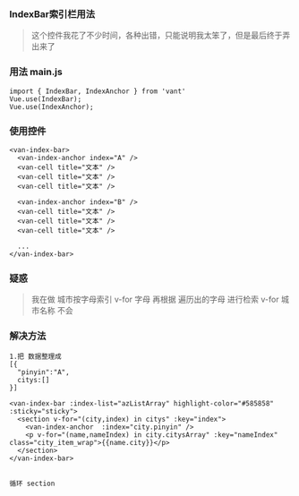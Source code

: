 ### IndexBar索引栏用法
> 这个控件我花了不少时间，各种出错，只能说明我太笨了，但是最后终于弄出来了

### 用法 main.js
```
import { IndexBar, IndexAnchor } from 'vant'
Vue.use(IndexBar);
Vue.use(IndexAnchor);

```
### 使用控件
```
<van-index-bar>
  <van-index-anchor index="A" />
  <van-cell title="文本" />
  <van-cell title="文本" />
  <van-cell title="文本" />

  <van-index-anchor index="B" />
  <van-cell title="文本" />
  <van-cell title="文本" />
  <van-cell title="文本" />

  ...
</van-index-bar>
```

### 疑惑
> 我在做 城市按字母索引 v-for  字母   再根据  遍历出的字母  进行检索  v-for 城市名称 不会

### 解决方法
```
1.把 数据整理成
[{
  "pinyin":"A",
  citys:[]
}]

<van-index-bar :index-list="azListArray" highlight-color="#585858" :sticky="sticky">
  <section v-for="(city,index) in citys" :key="index">
    <van-index-anchor  :index="city.pinyin" />
    <p v-for="(name,nameIndex) in city.citysArray" :key="nameIndex" class="city_item_wrap">{{name.city}}</p>
  </section>
</van-index-bar>


循环 section
```
